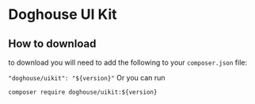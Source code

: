 # Doghouse UI Kit

## How to download

to download you will need to add the following to your `composer.json` file:

`"doghouse/uikit": "${version}"`
Or you can run

`composer require doghouse/uikit:${version}`
